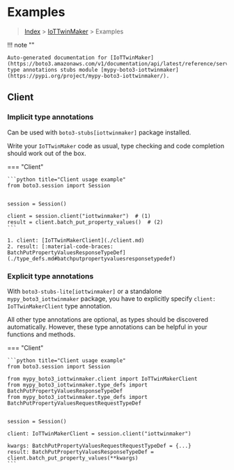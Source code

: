 # Examples

> [Index](../README.md) > [IoTTwinMaker](./README.md) > Examples

!!! note ""

    Auto-generated documentation for [IoTTwinMaker](https://boto3.amazonaws.com/v1/documentation/api/latest/reference/services/iottwinmaker.html#IoTTwinMaker)
    type annotations stubs module [mypy-boto3-iottwinmaker](https://pypi.org/project/mypy-boto3-iottwinmaker/).

## Client

### Implicit type annotations

Can be used with `boto3-stubs[iottwinmaker]` package installed.

Write your `IoTTwinMaker` code as usual,
type checking and code completion should work out of the box.


=== "Client"

    ```python title="Client usage example"
    from boto3.session import Session


    session = Session()

    client = session.client("iottwinmaker")  # (1)
    result = client.batch_put_property_values()  # (2)
    ```

    1. client: [IoTTwinMakerClient](./client.md)
    2. result: [:material-code-braces: BatchPutPropertyValuesResponseTypeDef](./type_defs.md#batchputpropertyvaluesresponsetypedef) 






### Explicit type annotations

With `boto3-stubs-lite[iottwinmaker]`
or a standalone `mypy_boto3_iottwinmaker` package, you have to explicitly specify `client: IoTTwinMakerClient` type annotation.

All other type annotations are optional, as types should be discovered automatically.
However, these type annotations can be helpful in your functions and methods.


=== "Client"

    ```python title="Client usage example"
    from boto3.session import Session

    from mypy_boto3_iottwinmaker.client import IoTTwinMakerClient
    from mypy_boto3_iottwinmaker.type_defs import BatchPutPropertyValuesResponseTypeDef
    from mypy_boto3_iottwinmaker.type_defs import BatchPutPropertyValuesRequestRequestTypeDef


    session = Session()

    client: IoTTwinMakerClient = session.client("iottwinmaker")

    kwargs: BatchPutPropertyValuesRequestRequestTypeDef = {...}
    result: BatchPutPropertyValuesResponseTypeDef = client.batch_put_property_values(**kwargs)
    ```






